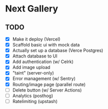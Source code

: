# Next Gallery

## TODO

- [x] Make it deploy (Vercel)
- [x] Scaffold basic ui with mock data
- [x] Actually set up a database (Verce Postgres)
- [x] Attach database to UI
- [x] Add authentication (w/ Celrk)
- [x] Add image upload
- [x] "taint" (server-only)
- [x] Error management (w/ Sentry)
- [x] Routing/image page (parallel route)
- [ ] Delete button (w/ Server Actions)
- [ ] Analytics (posthog)
- [ ] Ratelimiting (upstash)
